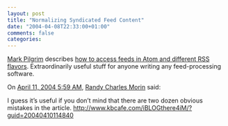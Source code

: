 ```yaml
---
layout: post
title: "Normalizing Syndicated Feed Content"
date: "2004-04-08T22:33:00+01:00"
comments: false
categories: 
---
```


<p><a href="http://diveintomark.org">Mark Pilgrim</a> describes <a href="http://www.xml.com/pub/a/2004/04/07/dive.html">how to access feeds in Atom and different RSS flavors</a>. Extraordinarily useful stuff for anyone writing any feed-processing software.</p>

<section class="comments">

<div class="comment" id="comment-256">
On <a href="#comment-256" title="Permalink to this comment">April 11, 2004  5:59 AM</a>, <a href="http://www.kbcafe.com/iBLOGthere4iM" title="http://www.kbcafe.com/iBLOGthere4iM" rel="nofollow">Randy Charles Morin</a>
said:
<p>I guess it&#8217;s useful if you don&#8217;t mind that there are two dozen obvious mistakes in the article. <a href="http://www.kbcafe.com/iBLOGthere4iM/?guid=20040410114840" rel="nofollow" /><a href="http://www.kbcafe.com/iBLOGthere4iM/?guid=20040410114840" rel="nofollow">http://www.kbcafe.com/iBLOGthere4iM/?guid=20040410114840</a></p>


</section>

